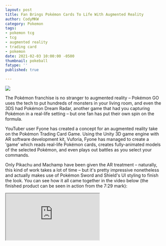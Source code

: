 ```yaml
---
layout: post
title: Fan Brings Pokémon Cards To Life With Augmented Reality
author: CodyMKW
category: Pokemon
tags:
- pokemon tcg
- tcg
- augmented reality
- trading card
- pokemon
date: 2021-02-03 10:00:00 -0500
thumbnail: pokeball
fatype: ''
published: true

---
```

![](https://res.cloudinary.com/dgzrtvctq/image/upload/v1612394687/pikachu-and-machamp-do-battle-thanks-to-some-clever-ar-trickery.original_ldknqg.webp)

The Pokémon franchise is no stranger to augmented reality – Pokémon GO uses the tech to put hundreds of monsters in your living room, and even the 3DS had Pokémon Dream Radar, another game that had you capturing Pokémon in a real-life setting – but one fan has put their own spin on the formula.

YouTuber user Fyone has created a concept for an augmented reality take on the Pokémon Trading Card Game. Using the Unity 3D game engine with AR software development kit, Vuforia, Fyone has managed to create a 'game' which reads real-life Pokémon cards, creates fully-animated models of the selected Pokémon, and even plays out battles as you select your commands.

Only Pikachu and Machamp have been given the AR treatment – naturally, this kind of work takes a lot of time – but it's pretty impressive nonetheless and actually makes use of Pokémon Sword and Shield's UI styling to finish the look. You can see how it all came together in the video below (the finished product can be seen in action from the 7:29 mark):

<div class="embed-responsive embed-responsive-16by9">
<iframe class="embed-responsive-item" src="https://www.youtube.com/embed/3ziNTo-BCT0" allowfullscreen></iframe>
</div>
